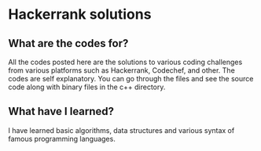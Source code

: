# Hackerrank solutions

## What are the codes for?

All the codes posted here are the solutions to various coding challenges from various platforms such as Hackerrank, Codechef, and other. The codes are self explanatory. You can go through the files and see the source code along with binary files in the c++ directory.

## What have I learned?

I have learned basic algorithms, data structures and various syntax of famous programming languages. 
